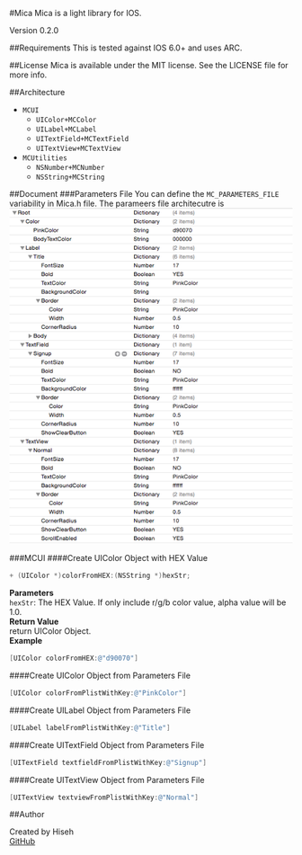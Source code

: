 #Mica
Mica is a light library for IOS. 

Version 0.2.0

##Requirements
This is tested against IOS 6.0+ and uses ARC.

##License
Mica is available under the MIT license. See the LICENSE file for more info.

##Architecture
* `MCUI`
	- `UIColor+MCColor`
	- `UILabel+MCLabel`
	- `UITextField+MCTextField`
	- `UITextView+MCTextView`
* `MCUtilities`
	- `NSNumber+MCNumber`
	- `NSString+MCString`

##Document
###Parameters File
You can define the `MC_PARAMETERS_FILE` variability in Mica.h file. The parameers file architecutre is
![Parameters File Screenshot](/doc/parameters_file_screenshot.png)

###MCUI
####Create UIColor Object with HEX Value
```objective-c
+ (UIColor *)colorFromHEX:(NSString *)hexStr;
```
**Parameters**<br />
`hexStr`: The HEX Value. If only include r/g/b color value, alpha value will be 1.0.
<br />
**Return Value**<br />
return UIColor Object.
<br />
**Example**<br />
```objective-c
[UIColor colorFromHEX:@"d90070"]
```

####Create UIColor Object from Parameters File
```objective-c
[UIColor colorFromPlistWithKey:@"PinkColor"]
```

####Create UILabel Object from Parameters File
```objective-c
[UILabel labelFromPlistWithKey:@"Title"]
```

####Create UITextField Object from Parameters File
```objective-c
[UITextField textfieldFromPlistWithKey:@"Signup"]
```

####Create UITextView Object from Parameters File
```objective-c
[UITextView textviewFromPlistWithKey:@"Normal"]
```

##Author

Created by Hiseh<br />
[GitHub](https://github.com/hiseh/Mica.git)

